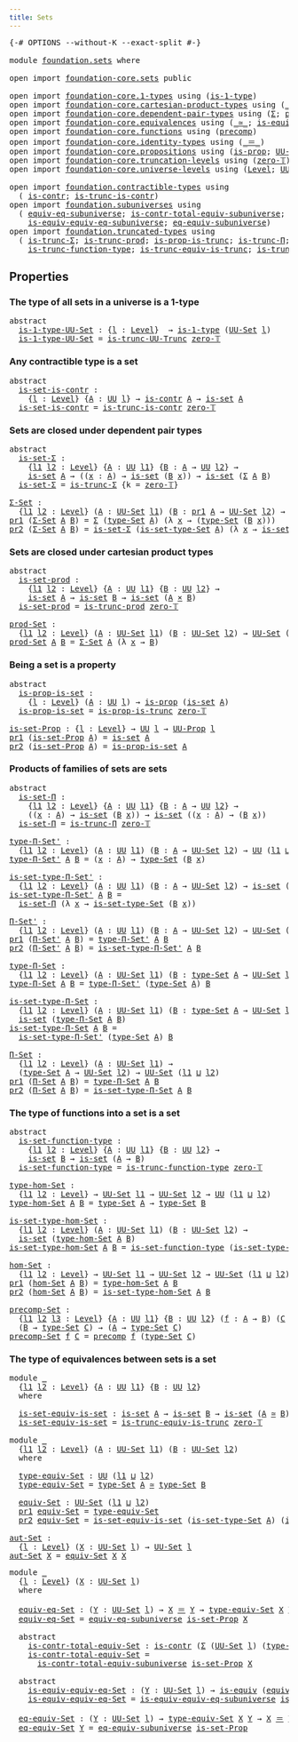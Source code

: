 ```yaml
---
title: Sets
---
```


<pre class="Agda"><a id="30" class="Symbol">{-#</a> <a id="34" class="Keyword">OPTIONS</a> <a id="42" class="Pragma">--without-K</a> <a id="54" class="Pragma">--exact-split</a> <a id="68" class="Symbol">#-}</a>

<a id="73" class="Keyword">module</a> <a id="80" href="foundation.sets.html" class="Module">foundation.sets</a> <a id="96" class="Keyword">where</a>

<a id="103" class="Keyword">open</a> <a id="108" class="Keyword">import</a> <a id="115" href="foundation-core.sets.html" class="Module">foundation-core.sets</a> <a id="136" class="Keyword">public</a>

<a id="144" class="Keyword">open</a> <a id="149" class="Keyword">import</a> <a id="156" href="foundation-core.1-types.html" class="Module">foundation-core.1-types</a> <a id="180" class="Keyword">using</a> <a id="186" class="Symbol">(</a><a id="187" href="foundation-core.1-types.html#668" class="Function">is-1-type</a><a id="196" class="Symbol">)</a>
<a id="198" class="Keyword">open</a> <a id="203" class="Keyword">import</a> <a id="210" href="foundation-core.cartesian-product-types.html" class="Module">foundation-core.cartesian-product-types</a> <a id="250" class="Keyword">using</a> <a id="256" class="Symbol">(</a><a id="257" href="foundation-core.cartesian-product-types.html#590" class="Function Operator">_×_</a><a id="260" class="Symbol">)</a>
<a id="262" class="Keyword">open</a> <a id="267" class="Keyword">import</a> <a id="274" href="foundation-core.dependent-pair-types.html" class="Module">foundation-core.dependent-pair-types</a> <a id="311" class="Keyword">using</a> <a id="317" class="Symbol">(</a><a id="318" href="foundation-core.dependent-pair-types.html#515" class="Record">Σ</a><a id="319" class="Symbol">;</a> <a id="321" href="foundation-core.dependent-pair-types.html#588" class="InductiveConstructor">pair</a><a id="325" class="Symbol">;</a> <a id="327" href="foundation-core.dependent-pair-types.html#605" class="Field">pr1</a><a id="330" class="Symbol">;</a> <a id="332" href="foundation-core.dependent-pair-types.html#617" class="Field">pr2</a><a id="335" class="Symbol">)</a>
<a id="337" class="Keyword">open</a> <a id="342" class="Keyword">import</a> <a id="349" href="foundation-core.equivalences.html" class="Module">foundation-core.equivalences</a> <a id="378" class="Keyword">using</a> <a id="384" class="Symbol">(</a><a id="385" href="foundation-core.equivalences.html#1621" class="Function Operator">_≃_</a><a id="388" class="Symbol">;</a> <a id="390" href="foundation-core.equivalences.html#1556" class="Function">is-equiv</a><a id="398" class="Symbol">)</a>
<a id="400" class="Keyword">open</a> <a id="405" class="Keyword">import</a> <a id="412" href="foundation-core.functions.html" class="Module">foundation-core.functions</a> <a id="438" class="Keyword">using</a> <a id="444" class="Symbol">(</a><a id="445" href="foundation-core.functions.html#938" class="Function">precomp</a><a id="452" class="Symbol">)</a>
<a id="454" class="Keyword">open</a> <a id="459" class="Keyword">import</a> <a id="466" href="foundation-core.identity-types.html" class="Module">foundation-core.identity-types</a> <a id="497" class="Keyword">using</a> <a id="503" class="Symbol">(</a><a id="504" href="foundation-core.identity-types.html#1865" class="Function Operator">_＝_</a><a id="507" class="Symbol">)</a>
<a id="509" class="Keyword">open</a> <a id="514" class="Keyword">import</a> <a id="521" href="foundation-core.propositions.html" class="Module">foundation-core.propositions</a> <a id="550" class="Keyword">using</a> <a id="556" class="Symbol">(</a><a id="557" href="foundation-core.propositions.html#1309" class="Function">is-prop</a><a id="564" class="Symbol">;</a> <a id="566" href="foundation-core.propositions.html#1393" class="Function">UU-Prop</a><a id="573" class="Symbol">)</a>
<a id="575" class="Keyword">open</a> <a id="580" class="Keyword">import</a> <a id="587" href="foundation-core.truncation-levels.html" class="Module">foundation-core.truncation-levels</a> <a id="621" class="Keyword">using</a> <a id="627" class="Symbol">(</a><a id="628" href="foundation-core.truncation-levels.html#492" class="Function">zero-𝕋</a><a id="634" class="Symbol">)</a>
<a id="636" class="Keyword">open</a> <a id="641" class="Keyword">import</a> <a id="648" href="foundation-core.universe-levels.html" class="Module">foundation-core.universe-levels</a> <a id="680" class="Keyword">using</a> <a id="686" class="Symbol">(</a><a id="687" href="Agda.Primitive.html#597" class="Postulate">Level</a><a id="692" class="Symbol">;</a> <a id="694" href="foundation-core.universe-levels.html#235" class="Primitive">UU</a><a id="696" class="Symbol">;</a> <a id="698" href="Agda.Primitive.html#810" class="Primitive Operator">_⊔_</a><a id="701" class="Symbol">)</a>

<a id="704" class="Keyword">open</a> <a id="709" class="Keyword">import</a> <a id="716" href="foundation.contractible-types.html" class="Module">foundation.contractible-types</a> <a id="746" class="Keyword">using</a>
  <a id="754" class="Symbol">(</a> <a id="756" href="foundation-core.contractible-types.html#1006" class="Function">is-contr</a><a id="764" class="Symbol">;</a> <a id="766" href="foundation.contractible-types.html#3778" class="Function">is-trunc-is-contr</a><a id="783" class="Symbol">)</a>
<a id="785" class="Keyword">open</a> <a id="790" class="Keyword">import</a> <a id="797" href="foundation.subuniverses.html" class="Module">foundation.subuniverses</a> <a id="821" class="Keyword">using</a>
  <a id="829" class="Symbol">(</a> <a id="831" href="foundation.subuniverses.html#2750" class="Function">equiv-eq-subuniverse</a><a id="851" class="Symbol">;</a> <a id="853" href="foundation.subuniverses.html#2955" class="Function">is-contr-total-equiv-subuniverse</a><a id="885" class="Symbol">;</a>
    <a id="891" href="foundation.subuniverses.html#3335" class="Function">is-equiv-equiv-eq-subuniverse</a><a id="920" class="Symbol">;</a> <a id="922" href="foundation.subuniverses.html#3975" class="Function">eq-equiv-subuniverse</a><a id="942" class="Symbol">)</a>
<a id="944" class="Keyword">open</a> <a id="949" class="Keyword">import</a> <a id="956" href="foundation.truncated-types.html" class="Module">foundation.truncated-types</a> <a id="983" class="Keyword">using</a>
  <a id="991" class="Symbol">(</a> <a id="993" href="foundation-core.truncated-types.html#5759" class="Function">is-trunc-Σ</a><a id="1003" class="Symbol">;</a> <a id="1005" href="foundation-core.truncated-types.html#7024" class="Function">is-trunc-prod</a><a id="1018" class="Symbol">;</a> <a id="1020" href="foundation-core.truncated-types.html#11467" class="Function">is-prop-is-trunc</a><a id="1036" class="Symbol">;</a> <a id="1038" href="foundation-core.truncated-types.html#8605" class="Function">is-trunc-Π</a><a id="1048" class="Symbol">;</a>
    <a id="1054" href="foundation-core.truncated-types.html#10455" class="Function">is-trunc-function-type</a><a id="1076" class="Symbol">;</a> <a id="1078" href="foundation-core.truncated-types.html#12038" class="Function">is-trunc-equiv-is-trunc</a><a id="1101" class="Symbol">;</a> <a id="1103" href="foundation.truncated-types.html#896" class="Function">is-trunc-UU-Trunc</a><a id="1120" class="Symbol">)</a>
</pre>
## Properties

### The type of all sets in a universe is a 1-type

<pre class="Agda"><a id="1198" class="Keyword">abstract</a>
  <a id="is-1-type-UU-Set"></a><a id="1209" href="foundation.sets.html#1209" class="Function">is-1-type-UU-Set</a> <a id="1226" class="Symbol">:</a> <a id="1228" class="Symbol">{</a><a id="1229" href="foundation.sets.html#1229" class="Bound">l</a> <a id="1231" class="Symbol">:</a> <a id="1233" href="Agda.Primitive.html#597" class="Postulate">Level</a><a id="1238" class="Symbol">}</a>  <a id="1241" class="Symbol">→</a> <a id="1243" href="foundation-core.1-types.html#668" class="Function">is-1-type</a> <a id="1253" class="Symbol">(</a><a id="1254" href="foundation-core.sets.html#1190" class="Function">UU-Set</a> <a id="1261" href="foundation.sets.html#1229" class="Bound">l</a><a id="1262" class="Symbol">)</a>
  <a id="1266" href="foundation.sets.html#1209" class="Function">is-1-type-UU-Set</a> <a id="1283" class="Symbol">=</a> <a id="1285" href="foundation.truncated-types.html#896" class="Function">is-trunc-UU-Trunc</a> <a id="1303" href="foundation-core.truncation-levels.html#492" class="Function">zero-𝕋</a>
</pre>
### Any contractible type is a set

<pre class="Agda"><a id="1359" class="Keyword">abstract</a>
  <a id="is-set-is-contr"></a><a id="1370" href="foundation.sets.html#1370" class="Function">is-set-is-contr</a> <a id="1386" class="Symbol">:</a>
    <a id="1392" class="Symbol">{</a><a id="1393" href="foundation.sets.html#1393" class="Bound">l</a> <a id="1395" class="Symbol">:</a> <a id="1397" href="Agda.Primitive.html#597" class="Postulate">Level</a><a id="1402" class="Symbol">}</a> <a id="1404" class="Symbol">{</a><a id="1405" href="foundation.sets.html#1405" class="Bound">A</a> <a id="1407" class="Symbol">:</a> <a id="1409" href="foundation-core.universe-levels.html#235" class="Primitive">UU</a> <a id="1412" href="foundation.sets.html#1393" class="Bound">l</a><a id="1413" class="Symbol">}</a> <a id="1415" class="Symbol">→</a> <a id="1417" href="foundation-core.contractible-types.html#1006" class="Function">is-contr</a> <a id="1426" href="foundation.sets.html#1405" class="Bound">A</a> <a id="1428" class="Symbol">→</a> <a id="1430" href="foundation-core.sets.html#1113" class="Function">is-set</a> <a id="1437" href="foundation.sets.html#1405" class="Bound">A</a>
  <a id="1441" href="foundation.sets.html#1370" class="Function">is-set-is-contr</a> <a id="1457" class="Symbol">=</a> <a id="1459" href="foundation.contractible-types.html#3778" class="Function">is-trunc-is-contr</a> <a id="1477" href="foundation-core.truncation-levels.html#492" class="Function">zero-𝕋</a>
</pre>
### Sets are closed under dependent pair types

<pre class="Agda"><a id="1545" class="Keyword">abstract</a>
  <a id="is-set-Σ"></a><a id="1556" href="foundation.sets.html#1556" class="Function">is-set-Σ</a> <a id="1565" class="Symbol">:</a>
    <a id="1571" class="Symbol">{</a><a id="1572" href="foundation.sets.html#1572" class="Bound">l1</a> <a id="1575" href="foundation.sets.html#1575" class="Bound">l2</a> <a id="1578" class="Symbol">:</a> <a id="1580" href="Agda.Primitive.html#597" class="Postulate">Level</a><a id="1585" class="Symbol">}</a> <a id="1587" class="Symbol">{</a><a id="1588" href="foundation.sets.html#1588" class="Bound">A</a> <a id="1590" class="Symbol">:</a> <a id="1592" href="foundation-core.universe-levels.html#235" class="Primitive">UU</a> <a id="1595" href="foundation.sets.html#1572" class="Bound">l1</a><a id="1597" class="Symbol">}</a> <a id="1599" class="Symbol">{</a><a id="1600" href="foundation.sets.html#1600" class="Bound">B</a> <a id="1602" class="Symbol">:</a> <a id="1604" href="foundation.sets.html#1588" class="Bound">A</a> <a id="1606" class="Symbol">→</a> <a id="1608" href="foundation-core.universe-levels.html#235" class="Primitive">UU</a> <a id="1611" href="foundation.sets.html#1575" class="Bound">l2</a><a id="1613" class="Symbol">}</a> <a id="1615" class="Symbol">→</a>
    <a id="1621" href="foundation-core.sets.html#1113" class="Function">is-set</a> <a id="1628" href="foundation.sets.html#1588" class="Bound">A</a> <a id="1630" class="Symbol">→</a> <a id="1632" class="Symbol">((</a><a id="1634" href="foundation.sets.html#1634" class="Bound">x</a> <a id="1636" class="Symbol">:</a> <a id="1638" href="foundation.sets.html#1588" class="Bound">A</a><a id="1639" class="Symbol">)</a> <a id="1641" class="Symbol">→</a> <a id="1643" href="foundation-core.sets.html#1113" class="Function">is-set</a> <a id="1650" class="Symbol">(</a><a id="1651" href="foundation.sets.html#1600" class="Bound">B</a> <a id="1653" href="foundation.sets.html#1634" class="Bound">x</a><a id="1654" class="Symbol">))</a> <a id="1657" class="Symbol">→</a> <a id="1659" href="foundation-core.sets.html#1113" class="Function">is-set</a> <a id="1666" class="Symbol">(</a><a id="1667" href="foundation-core.dependent-pair-types.html#515" class="Record">Σ</a> <a id="1669" href="foundation.sets.html#1588" class="Bound">A</a> <a id="1671" href="foundation.sets.html#1600" class="Bound">B</a><a id="1672" class="Symbol">)</a>
  <a id="1676" href="foundation.sets.html#1556" class="Function">is-set-Σ</a> <a id="1685" class="Symbol">=</a> <a id="1687" href="foundation-core.truncated-types.html#5759" class="Function">is-trunc-Σ</a> <a id="1698" class="Symbol">{</a><a id="1699" class="Argument">k</a> <a id="1701" class="Symbol">=</a> <a id="1703" href="foundation-core.truncation-levels.html#492" class="Function">zero-𝕋</a><a id="1709" class="Symbol">}</a>

<a id="Σ-Set"></a><a id="1712" href="foundation.sets.html#1712" class="Function">Σ-Set</a> <a id="1718" class="Symbol">:</a>
  <a id="1722" class="Symbol">{</a><a id="1723" href="foundation.sets.html#1723" class="Bound">l1</a> <a id="1726" href="foundation.sets.html#1726" class="Bound">l2</a> <a id="1729" class="Symbol">:</a> <a id="1731" href="Agda.Primitive.html#597" class="Postulate">Level</a><a id="1736" class="Symbol">}</a> <a id="1738" class="Symbol">(</a><a id="1739" href="foundation.sets.html#1739" class="Bound">A</a> <a id="1741" class="Symbol">:</a> <a id="1743" href="foundation-core.sets.html#1190" class="Function">UU-Set</a> <a id="1750" href="foundation.sets.html#1723" class="Bound">l1</a><a id="1752" class="Symbol">)</a> <a id="1754" class="Symbol">(</a><a id="1755" href="foundation.sets.html#1755" class="Bound">B</a> <a id="1757" class="Symbol">:</a> <a id="1759" href="foundation-core.dependent-pair-types.html#605" class="Field">pr1</a> <a id="1763" href="foundation.sets.html#1739" class="Bound">A</a> <a id="1765" class="Symbol">→</a> <a id="1767" href="foundation-core.sets.html#1190" class="Function">UU-Set</a> <a id="1774" href="foundation.sets.html#1726" class="Bound">l2</a><a id="1776" class="Symbol">)</a> <a id="1778" class="Symbol">→</a> <a id="1780" href="foundation-core.sets.html#1190" class="Function">UU-Set</a> <a id="1787" class="Symbol">(</a><a id="1788" href="foundation.sets.html#1723" class="Bound">l1</a> <a id="1791" href="Agda.Primitive.html#810" class="Primitive Operator">⊔</a> <a id="1793" href="foundation.sets.html#1726" class="Bound">l2</a><a id="1795" class="Symbol">)</a>
<a id="1797" href="foundation-core.dependent-pair-types.html#605" class="Field">pr1</a> <a id="1801" class="Symbol">(</a><a id="1802" href="foundation.sets.html#1712" class="Function">Σ-Set</a> <a id="1808" href="foundation.sets.html#1808" class="Bound">A</a> <a id="1810" href="foundation.sets.html#1810" class="Bound">B</a><a id="1811" class="Symbol">)</a> <a id="1813" class="Symbol">=</a> <a id="1815" href="foundation-core.dependent-pair-types.html#515" class="Record">Σ</a> <a id="1817" class="Symbol">(</a><a id="1818" href="foundation-core.sets.html#1304" class="Function">type-Set</a> <a id="1827" href="foundation.sets.html#1808" class="Bound">A</a><a id="1828" class="Symbol">)</a> <a id="1830" class="Symbol">(λ</a> <a id="1833" href="foundation.sets.html#1833" class="Bound">x</a> <a id="1835" class="Symbol">→</a> <a id="1837" class="Symbol">(</a><a id="1838" href="foundation-core.sets.html#1304" class="Function">type-Set</a> <a id="1847" class="Symbol">(</a><a id="1848" href="foundation.sets.html#1810" class="Bound">B</a> <a id="1850" href="foundation.sets.html#1833" class="Bound">x</a><a id="1851" class="Symbol">)))</a>
<a id="1855" href="foundation-core.dependent-pair-types.html#617" class="Field">pr2</a> <a id="1859" class="Symbol">(</a><a id="1860" href="foundation.sets.html#1712" class="Function">Σ-Set</a> <a id="1866" href="foundation.sets.html#1866" class="Bound">A</a> <a id="1868" href="foundation.sets.html#1868" class="Bound">B</a><a id="1869" class="Symbol">)</a> <a id="1871" class="Symbol">=</a> <a id="1873" href="foundation.sets.html#1556" class="Function">is-set-Σ</a> <a id="1882" class="Symbol">(</a><a id="1883" href="foundation-core.sets.html#1355" class="Function">is-set-type-Set</a> <a id="1899" href="foundation.sets.html#1866" class="Bound">A</a><a id="1900" class="Symbol">)</a> <a id="1902" class="Symbol">(λ</a> <a id="1905" href="foundation.sets.html#1905" class="Bound">x</a> <a id="1907" class="Symbol">→</a> <a id="1909" href="foundation-core.sets.html#1355" class="Function">is-set-type-Set</a> <a id="1925" class="Symbol">(</a><a id="1926" href="foundation.sets.html#1868" class="Bound">B</a> <a id="1928" href="foundation.sets.html#1905" class="Bound">x</a><a id="1929" class="Symbol">))</a>
</pre>
### Sets are closed under cartesian product types

<pre class="Agda"><a id="1996" class="Keyword">abstract</a>
  <a id="is-set-prod"></a><a id="2007" href="foundation.sets.html#2007" class="Function">is-set-prod</a> <a id="2019" class="Symbol">:</a>
    <a id="2025" class="Symbol">{</a><a id="2026" href="foundation.sets.html#2026" class="Bound">l1</a> <a id="2029" href="foundation.sets.html#2029" class="Bound">l2</a> <a id="2032" class="Symbol">:</a> <a id="2034" href="Agda.Primitive.html#597" class="Postulate">Level</a><a id="2039" class="Symbol">}</a> <a id="2041" class="Symbol">{</a><a id="2042" href="foundation.sets.html#2042" class="Bound">A</a> <a id="2044" class="Symbol">:</a> <a id="2046" href="foundation-core.universe-levels.html#235" class="Primitive">UU</a> <a id="2049" href="foundation.sets.html#2026" class="Bound">l1</a><a id="2051" class="Symbol">}</a> <a id="2053" class="Symbol">{</a><a id="2054" href="foundation.sets.html#2054" class="Bound">B</a> <a id="2056" class="Symbol">:</a> <a id="2058" href="foundation-core.universe-levels.html#235" class="Primitive">UU</a> <a id="2061" href="foundation.sets.html#2029" class="Bound">l2</a><a id="2063" class="Symbol">}</a> <a id="2065" class="Symbol">→</a>
    <a id="2071" href="foundation-core.sets.html#1113" class="Function">is-set</a> <a id="2078" href="foundation.sets.html#2042" class="Bound">A</a> <a id="2080" class="Symbol">→</a> <a id="2082" href="foundation-core.sets.html#1113" class="Function">is-set</a> <a id="2089" href="foundation.sets.html#2054" class="Bound">B</a> <a id="2091" class="Symbol">→</a> <a id="2093" href="foundation-core.sets.html#1113" class="Function">is-set</a> <a id="2100" class="Symbol">(</a><a id="2101" href="foundation.sets.html#2042" class="Bound">A</a> <a id="2103" href="foundation-core.cartesian-product-types.html#590" class="Function Operator">×</a> <a id="2105" href="foundation.sets.html#2054" class="Bound">B</a><a id="2106" class="Symbol">)</a>
  <a id="2110" href="foundation.sets.html#2007" class="Function">is-set-prod</a> <a id="2122" class="Symbol">=</a> <a id="2124" href="foundation-core.truncated-types.html#7024" class="Function">is-trunc-prod</a> <a id="2138" href="foundation-core.truncation-levels.html#492" class="Function">zero-𝕋</a>
  
<a id="prod-Set"></a><a id="2148" href="foundation.sets.html#2148" class="Function">prod-Set</a> <a id="2157" class="Symbol">:</a>
  <a id="2161" class="Symbol">{</a><a id="2162" href="foundation.sets.html#2162" class="Bound">l1</a> <a id="2165" href="foundation.sets.html#2165" class="Bound">l2</a> <a id="2168" class="Symbol">:</a> <a id="2170" href="Agda.Primitive.html#597" class="Postulate">Level</a><a id="2175" class="Symbol">}</a> <a id="2177" class="Symbol">(</a><a id="2178" href="foundation.sets.html#2178" class="Bound">A</a> <a id="2180" class="Symbol">:</a> <a id="2182" href="foundation-core.sets.html#1190" class="Function">UU-Set</a> <a id="2189" href="foundation.sets.html#2162" class="Bound">l1</a><a id="2191" class="Symbol">)</a> <a id="2193" class="Symbol">(</a><a id="2194" href="foundation.sets.html#2194" class="Bound">B</a> <a id="2196" class="Symbol">:</a> <a id="2198" href="foundation-core.sets.html#1190" class="Function">UU-Set</a> <a id="2205" href="foundation.sets.html#2165" class="Bound">l2</a><a id="2207" class="Symbol">)</a> <a id="2209" class="Symbol">→</a> <a id="2211" href="foundation-core.sets.html#1190" class="Function">UU-Set</a> <a id="2218" class="Symbol">(</a><a id="2219" href="foundation.sets.html#2162" class="Bound">l1</a> <a id="2222" href="Agda.Primitive.html#810" class="Primitive Operator">⊔</a> <a id="2224" href="foundation.sets.html#2165" class="Bound">l2</a><a id="2226" class="Symbol">)</a>
<a id="2228" href="foundation.sets.html#2148" class="Function">prod-Set</a> <a id="2237" href="foundation.sets.html#2237" class="Bound">A</a> <a id="2239" href="foundation.sets.html#2239" class="Bound">B</a> <a id="2241" class="Symbol">=</a> <a id="2243" href="foundation.sets.html#1712" class="Function">Σ-Set</a> <a id="2249" href="foundation.sets.html#2237" class="Bound">A</a> <a id="2251" class="Symbol">(λ</a> <a id="2254" href="foundation.sets.html#2254" class="Bound">x</a> <a id="2256" class="Symbol">→</a> <a id="2258" href="foundation.sets.html#2239" class="Bound">B</a><a id="2259" class="Symbol">)</a>
</pre>
### Being a set is a property

<pre class="Agda"><a id="2305" class="Keyword">abstract</a>
  <a id="is-prop-is-set"></a><a id="2316" href="foundation.sets.html#2316" class="Function">is-prop-is-set</a> <a id="2331" class="Symbol">:</a>
    <a id="2337" class="Symbol">{</a><a id="2338" href="foundation.sets.html#2338" class="Bound">l</a> <a id="2340" class="Symbol">:</a> <a id="2342" href="Agda.Primitive.html#597" class="Postulate">Level</a><a id="2347" class="Symbol">}</a> <a id="2349" class="Symbol">(</a><a id="2350" href="foundation.sets.html#2350" class="Bound">A</a> <a id="2352" class="Symbol">:</a> <a id="2354" href="foundation-core.universe-levels.html#235" class="Primitive">UU</a> <a id="2357" href="foundation.sets.html#2338" class="Bound">l</a><a id="2358" class="Symbol">)</a> <a id="2360" class="Symbol">→</a> <a id="2362" href="foundation-core.propositions.html#1309" class="Function">is-prop</a> <a id="2370" class="Symbol">(</a><a id="2371" href="foundation-core.sets.html#1113" class="Function">is-set</a> <a id="2378" href="foundation.sets.html#2350" class="Bound">A</a><a id="2379" class="Symbol">)</a>
  <a id="2383" href="foundation.sets.html#2316" class="Function">is-prop-is-set</a> <a id="2398" class="Symbol">=</a> <a id="2400" href="foundation-core.truncated-types.html#11467" class="Function">is-prop-is-trunc</a> <a id="2417" href="foundation-core.truncation-levels.html#492" class="Function">zero-𝕋</a>

<a id="is-set-Prop"></a><a id="2425" href="foundation.sets.html#2425" class="Function">is-set-Prop</a> <a id="2437" class="Symbol">:</a> <a id="2439" class="Symbol">{</a><a id="2440" href="foundation.sets.html#2440" class="Bound">l</a> <a id="2442" class="Symbol">:</a> <a id="2444" href="Agda.Primitive.html#597" class="Postulate">Level</a><a id="2449" class="Symbol">}</a> <a id="2451" class="Symbol">→</a> <a id="2453" href="foundation-core.universe-levels.html#235" class="Primitive">UU</a> <a id="2456" href="foundation.sets.html#2440" class="Bound">l</a> <a id="2458" class="Symbol">→</a> <a id="2460" href="foundation-core.propositions.html#1393" class="Function">UU-Prop</a> <a id="2468" href="foundation.sets.html#2440" class="Bound">l</a>
<a id="2470" href="foundation-core.dependent-pair-types.html#605" class="Field">pr1</a> <a id="2474" class="Symbol">(</a><a id="2475" href="foundation.sets.html#2425" class="Function">is-set-Prop</a> <a id="2487" href="foundation.sets.html#2487" class="Bound">A</a><a id="2488" class="Symbol">)</a> <a id="2490" class="Symbol">=</a> <a id="2492" href="foundation-core.sets.html#1113" class="Function">is-set</a> <a id="2499" href="foundation.sets.html#2487" class="Bound">A</a>
<a id="2501" href="foundation-core.dependent-pair-types.html#617" class="Field">pr2</a> <a id="2505" class="Symbol">(</a><a id="2506" href="foundation.sets.html#2425" class="Function">is-set-Prop</a> <a id="2518" href="foundation.sets.html#2518" class="Bound">A</a><a id="2519" class="Symbol">)</a> <a id="2521" class="Symbol">=</a> <a id="2523" href="foundation.sets.html#2316" class="Function">is-prop-is-set</a> <a id="2538" href="foundation.sets.html#2518" class="Bound">A</a>
</pre>
### Products of families of sets are sets

<pre class="Agda"><a id="2596" class="Keyword">abstract</a>
  <a id="is-set-Π"></a><a id="2607" href="foundation.sets.html#2607" class="Function">is-set-Π</a> <a id="2616" class="Symbol">:</a>
    <a id="2622" class="Symbol">{</a><a id="2623" href="foundation.sets.html#2623" class="Bound">l1</a> <a id="2626" href="foundation.sets.html#2626" class="Bound">l2</a> <a id="2629" class="Symbol">:</a> <a id="2631" href="Agda.Primitive.html#597" class="Postulate">Level</a><a id="2636" class="Symbol">}</a> <a id="2638" class="Symbol">{</a><a id="2639" href="foundation.sets.html#2639" class="Bound">A</a> <a id="2641" class="Symbol">:</a> <a id="2643" href="foundation-core.universe-levels.html#235" class="Primitive">UU</a> <a id="2646" href="foundation.sets.html#2623" class="Bound">l1</a><a id="2648" class="Symbol">}</a> <a id="2650" class="Symbol">{</a><a id="2651" href="foundation.sets.html#2651" class="Bound">B</a> <a id="2653" class="Symbol">:</a> <a id="2655" href="foundation.sets.html#2639" class="Bound">A</a> <a id="2657" class="Symbol">→</a> <a id="2659" href="foundation-core.universe-levels.html#235" class="Primitive">UU</a> <a id="2662" href="foundation.sets.html#2626" class="Bound">l2</a><a id="2664" class="Symbol">}</a> <a id="2666" class="Symbol">→</a>
    <a id="2672" class="Symbol">((</a><a id="2674" href="foundation.sets.html#2674" class="Bound">x</a> <a id="2676" class="Symbol">:</a> <a id="2678" href="foundation.sets.html#2639" class="Bound">A</a><a id="2679" class="Symbol">)</a> <a id="2681" class="Symbol">→</a> <a id="2683" href="foundation-core.sets.html#1113" class="Function">is-set</a> <a id="2690" class="Symbol">(</a><a id="2691" href="foundation.sets.html#2651" class="Bound">B</a> <a id="2693" href="foundation.sets.html#2674" class="Bound">x</a><a id="2694" class="Symbol">))</a> <a id="2697" class="Symbol">→</a> <a id="2699" href="foundation-core.sets.html#1113" class="Function">is-set</a> <a id="2706" class="Symbol">((</a><a id="2708" href="foundation.sets.html#2708" class="Bound">x</a> <a id="2710" class="Symbol">:</a> <a id="2712" href="foundation.sets.html#2639" class="Bound">A</a><a id="2713" class="Symbol">)</a> <a id="2715" class="Symbol">→</a> <a id="2717" class="Symbol">(</a><a id="2718" href="foundation.sets.html#2651" class="Bound">B</a> <a id="2720" href="foundation.sets.html#2708" class="Bound">x</a><a id="2721" class="Symbol">))</a>
  <a id="2726" href="foundation.sets.html#2607" class="Function">is-set-Π</a> <a id="2735" class="Symbol">=</a> <a id="2737" href="foundation-core.truncated-types.html#8605" class="Function">is-trunc-Π</a> <a id="2748" href="foundation-core.truncation-levels.html#492" class="Function">zero-𝕋</a>

<a id="type-Π-Set&#39;"></a><a id="2756" href="foundation.sets.html#2756" class="Function">type-Π-Set&#39;</a> <a id="2768" class="Symbol">:</a>
  <a id="2772" class="Symbol">{</a><a id="2773" href="foundation.sets.html#2773" class="Bound">l1</a> <a id="2776" href="foundation.sets.html#2776" class="Bound">l2</a> <a id="2779" class="Symbol">:</a> <a id="2781" href="Agda.Primitive.html#597" class="Postulate">Level</a><a id="2786" class="Symbol">}</a> <a id="2788" class="Symbol">(</a><a id="2789" href="foundation.sets.html#2789" class="Bound">A</a> <a id="2791" class="Symbol">:</a> <a id="2793" href="foundation-core.universe-levels.html#235" class="Primitive">UU</a> <a id="2796" href="foundation.sets.html#2773" class="Bound">l1</a><a id="2798" class="Symbol">)</a> <a id="2800" class="Symbol">(</a><a id="2801" href="foundation.sets.html#2801" class="Bound">B</a> <a id="2803" class="Symbol">:</a> <a id="2805" href="foundation.sets.html#2789" class="Bound">A</a> <a id="2807" class="Symbol">→</a> <a id="2809" href="foundation-core.sets.html#1190" class="Function">UU-Set</a> <a id="2816" href="foundation.sets.html#2776" class="Bound">l2</a><a id="2818" class="Symbol">)</a> <a id="2820" class="Symbol">→</a> <a id="2822" href="foundation-core.universe-levels.html#235" class="Primitive">UU</a> <a id="2825" class="Symbol">(</a><a id="2826" href="foundation.sets.html#2773" class="Bound">l1</a> <a id="2829" href="Agda.Primitive.html#810" class="Primitive Operator">⊔</a> <a id="2831" href="foundation.sets.html#2776" class="Bound">l2</a><a id="2833" class="Symbol">)</a>
<a id="2835" href="foundation.sets.html#2756" class="Function">type-Π-Set&#39;</a> <a id="2847" href="foundation.sets.html#2847" class="Bound">A</a> <a id="2849" href="foundation.sets.html#2849" class="Bound">B</a> <a id="2851" class="Symbol">=</a> <a id="2853" class="Symbol">(</a><a id="2854" href="foundation.sets.html#2854" class="Bound">x</a> <a id="2856" class="Symbol">:</a> <a id="2858" href="foundation.sets.html#2847" class="Bound">A</a><a id="2859" class="Symbol">)</a> <a id="2861" class="Symbol">→</a> <a id="2863" href="foundation-core.sets.html#1304" class="Function">type-Set</a> <a id="2872" class="Symbol">(</a><a id="2873" href="foundation.sets.html#2849" class="Bound">B</a> <a id="2875" href="foundation.sets.html#2854" class="Bound">x</a><a id="2876" class="Symbol">)</a>

<a id="is-set-type-Π-Set&#39;"></a><a id="2879" href="foundation.sets.html#2879" class="Function">is-set-type-Π-Set&#39;</a> <a id="2898" class="Symbol">:</a>
  <a id="2902" class="Symbol">{</a><a id="2903" href="foundation.sets.html#2903" class="Bound">l1</a> <a id="2906" href="foundation.sets.html#2906" class="Bound">l2</a> <a id="2909" class="Symbol">:</a> <a id="2911" href="Agda.Primitive.html#597" class="Postulate">Level</a><a id="2916" class="Symbol">}</a> <a id="2918" class="Symbol">(</a><a id="2919" href="foundation.sets.html#2919" class="Bound">A</a> <a id="2921" class="Symbol">:</a> <a id="2923" href="foundation-core.universe-levels.html#235" class="Primitive">UU</a> <a id="2926" href="foundation.sets.html#2903" class="Bound">l1</a><a id="2928" class="Symbol">)</a> <a id="2930" class="Symbol">(</a><a id="2931" href="foundation.sets.html#2931" class="Bound">B</a> <a id="2933" class="Symbol">:</a> <a id="2935" href="foundation.sets.html#2919" class="Bound">A</a> <a id="2937" class="Symbol">→</a> <a id="2939" href="foundation-core.sets.html#1190" class="Function">UU-Set</a> <a id="2946" href="foundation.sets.html#2906" class="Bound">l2</a><a id="2948" class="Symbol">)</a> <a id="2950" class="Symbol">→</a> <a id="2952" href="foundation-core.sets.html#1113" class="Function">is-set</a> <a id="2959" class="Symbol">(</a><a id="2960" href="foundation.sets.html#2756" class="Function">type-Π-Set&#39;</a> <a id="2972" href="foundation.sets.html#2919" class="Bound">A</a> <a id="2974" href="foundation.sets.html#2931" class="Bound">B</a><a id="2975" class="Symbol">)</a>
<a id="2977" href="foundation.sets.html#2879" class="Function">is-set-type-Π-Set&#39;</a> <a id="2996" href="foundation.sets.html#2996" class="Bound">A</a> <a id="2998" href="foundation.sets.html#2998" class="Bound">B</a> <a id="3000" class="Symbol">=</a>
  <a id="3004" href="foundation.sets.html#2607" class="Function">is-set-Π</a> <a id="3013" class="Symbol">(λ</a> <a id="3016" href="foundation.sets.html#3016" class="Bound">x</a> <a id="3018" class="Symbol">→</a> <a id="3020" href="foundation-core.sets.html#1355" class="Function">is-set-type-Set</a> <a id="3036" class="Symbol">(</a><a id="3037" href="foundation.sets.html#2998" class="Bound">B</a> <a id="3039" href="foundation.sets.html#3016" class="Bound">x</a><a id="3040" class="Symbol">))</a>

<a id="Π-Set&#39;"></a><a id="3044" href="foundation.sets.html#3044" class="Function">Π-Set&#39;</a> <a id="3051" class="Symbol">:</a>
  <a id="3055" class="Symbol">{</a><a id="3056" href="foundation.sets.html#3056" class="Bound">l1</a> <a id="3059" href="foundation.sets.html#3059" class="Bound">l2</a> <a id="3062" class="Symbol">:</a> <a id="3064" href="Agda.Primitive.html#597" class="Postulate">Level</a><a id="3069" class="Symbol">}</a> <a id="3071" class="Symbol">(</a><a id="3072" href="foundation.sets.html#3072" class="Bound">A</a> <a id="3074" class="Symbol">:</a> <a id="3076" href="foundation-core.universe-levels.html#235" class="Primitive">UU</a> <a id="3079" href="foundation.sets.html#3056" class="Bound">l1</a><a id="3081" class="Symbol">)</a> <a id="3083" class="Symbol">(</a><a id="3084" href="foundation.sets.html#3084" class="Bound">B</a> <a id="3086" class="Symbol">:</a> <a id="3088" href="foundation.sets.html#3072" class="Bound">A</a> <a id="3090" class="Symbol">→</a> <a id="3092" href="foundation-core.sets.html#1190" class="Function">UU-Set</a> <a id="3099" href="foundation.sets.html#3059" class="Bound">l2</a><a id="3101" class="Symbol">)</a> <a id="3103" class="Symbol">→</a> <a id="3105" href="foundation-core.sets.html#1190" class="Function">UU-Set</a> <a id="3112" class="Symbol">(</a><a id="3113" href="foundation.sets.html#3056" class="Bound">l1</a> <a id="3116" href="Agda.Primitive.html#810" class="Primitive Operator">⊔</a> <a id="3118" href="foundation.sets.html#3059" class="Bound">l2</a><a id="3120" class="Symbol">)</a>
<a id="3122" href="foundation-core.dependent-pair-types.html#605" class="Field">pr1</a> <a id="3126" class="Symbol">(</a><a id="3127" href="foundation.sets.html#3044" class="Function">Π-Set&#39;</a> <a id="3134" href="foundation.sets.html#3134" class="Bound">A</a> <a id="3136" href="foundation.sets.html#3136" class="Bound">B</a><a id="3137" class="Symbol">)</a> <a id="3139" class="Symbol">=</a> <a id="3141" href="foundation.sets.html#2756" class="Function">type-Π-Set&#39;</a> <a id="3153" href="foundation.sets.html#3134" class="Bound">A</a> <a id="3155" href="foundation.sets.html#3136" class="Bound">B</a>
<a id="3157" href="foundation-core.dependent-pair-types.html#617" class="Field">pr2</a> <a id="3161" class="Symbol">(</a><a id="3162" href="foundation.sets.html#3044" class="Function">Π-Set&#39;</a> <a id="3169" href="foundation.sets.html#3169" class="Bound">A</a> <a id="3171" href="foundation.sets.html#3171" class="Bound">B</a><a id="3172" class="Symbol">)</a> <a id="3174" class="Symbol">=</a> <a id="3176" href="foundation.sets.html#2879" class="Function">is-set-type-Π-Set&#39;</a> <a id="3195" href="foundation.sets.html#3169" class="Bound">A</a> <a id="3197" href="foundation.sets.html#3171" class="Bound">B</a>

<a id="type-Π-Set"></a><a id="3200" href="foundation.sets.html#3200" class="Function">type-Π-Set</a> <a id="3211" class="Symbol">:</a>
  <a id="3215" class="Symbol">{</a><a id="3216" href="foundation.sets.html#3216" class="Bound">l1</a> <a id="3219" href="foundation.sets.html#3219" class="Bound">l2</a> <a id="3222" class="Symbol">:</a> <a id="3224" href="Agda.Primitive.html#597" class="Postulate">Level</a><a id="3229" class="Symbol">}</a> <a id="3231" class="Symbol">(</a><a id="3232" href="foundation.sets.html#3232" class="Bound">A</a> <a id="3234" class="Symbol">:</a> <a id="3236" href="foundation-core.sets.html#1190" class="Function">UU-Set</a> <a id="3243" href="foundation.sets.html#3216" class="Bound">l1</a><a id="3245" class="Symbol">)</a> <a id="3247" class="Symbol">(</a><a id="3248" href="foundation.sets.html#3248" class="Bound">B</a> <a id="3250" class="Symbol">:</a> <a id="3252" href="foundation-core.sets.html#1304" class="Function">type-Set</a> <a id="3261" href="foundation.sets.html#3232" class="Bound">A</a> <a id="3263" class="Symbol">→</a> <a id="3265" href="foundation-core.sets.html#1190" class="Function">UU-Set</a> <a id="3272" href="foundation.sets.html#3219" class="Bound">l2</a><a id="3274" class="Symbol">)</a> <a id="3276" class="Symbol">→</a> <a id="3278" href="foundation-core.universe-levels.html#235" class="Primitive">UU</a> <a id="3281" class="Symbol">(</a><a id="3282" href="foundation.sets.html#3216" class="Bound">l1</a> <a id="3285" href="Agda.Primitive.html#810" class="Primitive Operator">⊔</a> <a id="3287" href="foundation.sets.html#3219" class="Bound">l2</a><a id="3289" class="Symbol">)</a>
<a id="3291" href="foundation.sets.html#3200" class="Function">type-Π-Set</a> <a id="3302" href="foundation.sets.html#3302" class="Bound">A</a> <a id="3304" href="foundation.sets.html#3304" class="Bound">B</a> <a id="3306" class="Symbol">=</a> <a id="3308" href="foundation.sets.html#2756" class="Function">type-Π-Set&#39;</a> <a id="3320" class="Symbol">(</a><a id="3321" href="foundation-core.sets.html#1304" class="Function">type-Set</a> <a id="3330" href="foundation.sets.html#3302" class="Bound">A</a><a id="3331" class="Symbol">)</a> <a id="3333" href="foundation.sets.html#3304" class="Bound">B</a>

<a id="is-set-type-Π-Set"></a><a id="3336" href="foundation.sets.html#3336" class="Function">is-set-type-Π-Set</a> <a id="3354" class="Symbol">:</a>
  <a id="3358" class="Symbol">{</a><a id="3359" href="foundation.sets.html#3359" class="Bound">l1</a> <a id="3362" href="foundation.sets.html#3362" class="Bound">l2</a> <a id="3365" class="Symbol">:</a> <a id="3367" href="Agda.Primitive.html#597" class="Postulate">Level</a><a id="3372" class="Symbol">}</a> <a id="3374" class="Symbol">(</a><a id="3375" href="foundation.sets.html#3375" class="Bound">A</a> <a id="3377" class="Symbol">:</a> <a id="3379" href="foundation-core.sets.html#1190" class="Function">UU-Set</a> <a id="3386" href="foundation.sets.html#3359" class="Bound">l1</a><a id="3388" class="Symbol">)</a> <a id="3390" class="Symbol">(</a><a id="3391" href="foundation.sets.html#3391" class="Bound">B</a> <a id="3393" class="Symbol">:</a> <a id="3395" href="foundation-core.sets.html#1304" class="Function">type-Set</a> <a id="3404" href="foundation.sets.html#3375" class="Bound">A</a> <a id="3406" class="Symbol">→</a> <a id="3408" href="foundation-core.sets.html#1190" class="Function">UU-Set</a> <a id="3415" href="foundation.sets.html#3362" class="Bound">l2</a><a id="3417" class="Symbol">)</a> <a id="3419" class="Symbol">→</a>
  <a id="3423" href="foundation-core.sets.html#1113" class="Function">is-set</a> <a id="3430" class="Symbol">(</a><a id="3431" href="foundation.sets.html#3200" class="Function">type-Π-Set</a> <a id="3442" href="foundation.sets.html#3375" class="Bound">A</a> <a id="3444" href="foundation.sets.html#3391" class="Bound">B</a><a id="3445" class="Symbol">)</a>
<a id="3447" href="foundation.sets.html#3336" class="Function">is-set-type-Π-Set</a> <a id="3465" href="foundation.sets.html#3465" class="Bound">A</a> <a id="3467" href="foundation.sets.html#3467" class="Bound">B</a> <a id="3469" class="Symbol">=</a>
  <a id="3473" href="foundation.sets.html#2879" class="Function">is-set-type-Π-Set&#39;</a> <a id="3492" class="Symbol">(</a><a id="3493" href="foundation-core.sets.html#1304" class="Function">type-Set</a> <a id="3502" href="foundation.sets.html#3465" class="Bound">A</a><a id="3503" class="Symbol">)</a> <a id="3505" href="foundation.sets.html#3467" class="Bound">B</a>

<a id="Π-Set"></a><a id="3508" href="foundation.sets.html#3508" class="Function">Π-Set</a> <a id="3514" class="Symbol">:</a>
  <a id="3518" class="Symbol">{</a><a id="3519" href="foundation.sets.html#3519" class="Bound">l1</a> <a id="3522" href="foundation.sets.html#3522" class="Bound">l2</a> <a id="3525" class="Symbol">:</a> <a id="3527" href="Agda.Primitive.html#597" class="Postulate">Level</a><a id="3532" class="Symbol">}</a> <a id="3534" class="Symbol">(</a><a id="3535" href="foundation.sets.html#3535" class="Bound">A</a> <a id="3537" class="Symbol">:</a> <a id="3539" href="foundation-core.sets.html#1190" class="Function">UU-Set</a> <a id="3546" href="foundation.sets.html#3519" class="Bound">l1</a><a id="3548" class="Symbol">)</a> <a id="3550" class="Symbol">→</a>
  <a id="3554" class="Symbol">(</a><a id="3555" href="foundation-core.sets.html#1304" class="Function">type-Set</a> <a id="3564" href="foundation.sets.html#3535" class="Bound">A</a> <a id="3566" class="Symbol">→</a> <a id="3568" href="foundation-core.sets.html#1190" class="Function">UU-Set</a> <a id="3575" href="foundation.sets.html#3522" class="Bound">l2</a><a id="3577" class="Symbol">)</a> <a id="3579" class="Symbol">→</a> <a id="3581" href="foundation-core.sets.html#1190" class="Function">UU-Set</a> <a id="3588" class="Symbol">(</a><a id="3589" href="foundation.sets.html#3519" class="Bound">l1</a> <a id="3592" href="Agda.Primitive.html#810" class="Primitive Operator">⊔</a> <a id="3594" href="foundation.sets.html#3522" class="Bound">l2</a><a id="3596" class="Symbol">)</a>
<a id="3598" href="foundation-core.dependent-pair-types.html#605" class="Field">pr1</a> <a id="3602" class="Symbol">(</a><a id="3603" href="foundation.sets.html#3508" class="Function">Π-Set</a> <a id="3609" href="foundation.sets.html#3609" class="Bound">A</a> <a id="3611" href="foundation.sets.html#3611" class="Bound">B</a><a id="3612" class="Symbol">)</a> <a id="3614" class="Symbol">=</a> <a id="3616" href="foundation.sets.html#3200" class="Function">type-Π-Set</a> <a id="3627" href="foundation.sets.html#3609" class="Bound">A</a> <a id="3629" href="foundation.sets.html#3611" class="Bound">B</a>
<a id="3631" href="foundation-core.dependent-pair-types.html#617" class="Field">pr2</a> <a id="3635" class="Symbol">(</a><a id="3636" href="foundation.sets.html#3508" class="Function">Π-Set</a> <a id="3642" href="foundation.sets.html#3642" class="Bound">A</a> <a id="3644" href="foundation.sets.html#3644" class="Bound">B</a><a id="3645" class="Symbol">)</a> <a id="3647" class="Symbol">=</a> <a id="3649" href="foundation.sets.html#3336" class="Function">is-set-type-Π-Set</a> <a id="3667" href="foundation.sets.html#3642" class="Bound">A</a> <a id="3669" href="foundation.sets.html#3644" class="Bound">B</a>
</pre>
### The type of functions into a set is a set

<pre class="Agda"><a id="3731" class="Keyword">abstract</a>
  <a id="is-set-function-type"></a><a id="3742" href="foundation.sets.html#3742" class="Function">is-set-function-type</a> <a id="3763" class="Symbol">:</a>
    <a id="3769" class="Symbol">{</a><a id="3770" href="foundation.sets.html#3770" class="Bound">l1</a> <a id="3773" href="foundation.sets.html#3773" class="Bound">l2</a> <a id="3776" class="Symbol">:</a> <a id="3778" href="Agda.Primitive.html#597" class="Postulate">Level</a><a id="3783" class="Symbol">}</a> <a id="3785" class="Symbol">{</a><a id="3786" href="foundation.sets.html#3786" class="Bound">A</a> <a id="3788" class="Symbol">:</a> <a id="3790" href="foundation-core.universe-levels.html#235" class="Primitive">UU</a> <a id="3793" href="foundation.sets.html#3770" class="Bound">l1</a><a id="3795" class="Symbol">}</a> <a id="3797" class="Symbol">{</a><a id="3798" href="foundation.sets.html#3798" class="Bound">B</a> <a id="3800" class="Symbol">:</a> <a id="3802" href="foundation-core.universe-levels.html#235" class="Primitive">UU</a> <a id="3805" href="foundation.sets.html#3773" class="Bound">l2</a><a id="3807" class="Symbol">}</a> <a id="3809" class="Symbol">→</a>
    <a id="3815" href="foundation-core.sets.html#1113" class="Function">is-set</a> <a id="3822" href="foundation.sets.html#3798" class="Bound">B</a> <a id="3824" class="Symbol">→</a> <a id="3826" href="foundation-core.sets.html#1113" class="Function">is-set</a> <a id="3833" class="Symbol">(</a><a id="3834" href="foundation.sets.html#3786" class="Bound">A</a> <a id="3836" class="Symbol">→</a> <a id="3838" href="foundation.sets.html#3798" class="Bound">B</a><a id="3839" class="Symbol">)</a>
  <a id="3843" href="foundation.sets.html#3742" class="Function">is-set-function-type</a> <a id="3864" class="Symbol">=</a> <a id="3866" href="foundation-core.truncated-types.html#10455" class="Function">is-trunc-function-type</a> <a id="3889" href="foundation-core.truncation-levels.html#492" class="Function">zero-𝕋</a>

<a id="type-hom-Set"></a><a id="3897" href="foundation.sets.html#3897" class="Function">type-hom-Set</a> <a id="3910" class="Symbol">:</a>
  <a id="3914" class="Symbol">{</a><a id="3915" href="foundation.sets.html#3915" class="Bound">l1</a> <a id="3918" href="foundation.sets.html#3918" class="Bound">l2</a> <a id="3921" class="Symbol">:</a> <a id="3923" href="Agda.Primitive.html#597" class="Postulate">Level</a><a id="3928" class="Symbol">}</a> <a id="3930" class="Symbol">→</a> <a id="3932" href="foundation-core.sets.html#1190" class="Function">UU-Set</a> <a id="3939" href="foundation.sets.html#3915" class="Bound">l1</a> <a id="3942" class="Symbol">→</a> <a id="3944" href="foundation-core.sets.html#1190" class="Function">UU-Set</a> <a id="3951" href="foundation.sets.html#3918" class="Bound">l2</a> <a id="3954" class="Symbol">→</a> <a id="3956" href="foundation-core.universe-levels.html#235" class="Primitive">UU</a> <a id="3959" class="Symbol">(</a><a id="3960" href="foundation.sets.html#3915" class="Bound">l1</a> <a id="3963" href="Agda.Primitive.html#810" class="Primitive Operator">⊔</a> <a id="3965" href="foundation.sets.html#3918" class="Bound">l2</a><a id="3967" class="Symbol">)</a>
<a id="3969" href="foundation.sets.html#3897" class="Function">type-hom-Set</a> <a id="3982" href="foundation.sets.html#3982" class="Bound">A</a> <a id="3984" href="foundation.sets.html#3984" class="Bound">B</a> <a id="3986" class="Symbol">=</a> <a id="3988" href="foundation-core.sets.html#1304" class="Function">type-Set</a> <a id="3997" href="foundation.sets.html#3982" class="Bound">A</a> <a id="3999" class="Symbol">→</a> <a id="4001" href="foundation-core.sets.html#1304" class="Function">type-Set</a> <a id="4010" href="foundation.sets.html#3984" class="Bound">B</a>

<a id="is-set-type-hom-Set"></a><a id="4013" href="foundation.sets.html#4013" class="Function">is-set-type-hom-Set</a> <a id="4033" class="Symbol">:</a>
  <a id="4037" class="Symbol">{</a><a id="4038" href="foundation.sets.html#4038" class="Bound">l1</a> <a id="4041" href="foundation.sets.html#4041" class="Bound">l2</a> <a id="4044" class="Symbol">:</a> <a id="4046" href="Agda.Primitive.html#597" class="Postulate">Level</a><a id="4051" class="Symbol">}</a> <a id="4053" class="Symbol">(</a><a id="4054" href="foundation.sets.html#4054" class="Bound">A</a> <a id="4056" class="Symbol">:</a> <a id="4058" href="foundation-core.sets.html#1190" class="Function">UU-Set</a> <a id="4065" href="foundation.sets.html#4038" class="Bound">l1</a><a id="4067" class="Symbol">)</a> <a id="4069" class="Symbol">(</a><a id="4070" href="foundation.sets.html#4070" class="Bound">B</a> <a id="4072" class="Symbol">:</a> <a id="4074" href="foundation-core.sets.html#1190" class="Function">UU-Set</a> <a id="4081" href="foundation.sets.html#4041" class="Bound">l2</a><a id="4083" class="Symbol">)</a> <a id="4085" class="Symbol">→</a>
  <a id="4089" href="foundation-core.sets.html#1113" class="Function">is-set</a> <a id="4096" class="Symbol">(</a><a id="4097" href="foundation.sets.html#3897" class="Function">type-hom-Set</a> <a id="4110" href="foundation.sets.html#4054" class="Bound">A</a> <a id="4112" href="foundation.sets.html#4070" class="Bound">B</a><a id="4113" class="Symbol">)</a>
<a id="4115" href="foundation.sets.html#4013" class="Function">is-set-type-hom-Set</a> <a id="4135" href="foundation.sets.html#4135" class="Bound">A</a> <a id="4137" href="foundation.sets.html#4137" class="Bound">B</a> <a id="4139" class="Symbol">=</a> <a id="4141" href="foundation.sets.html#3742" class="Function">is-set-function-type</a> <a id="4162" class="Symbol">(</a><a id="4163" href="foundation-core.sets.html#1355" class="Function">is-set-type-Set</a> <a id="4179" href="foundation.sets.html#4137" class="Bound">B</a><a id="4180" class="Symbol">)</a>

<a id="hom-Set"></a><a id="4183" href="foundation.sets.html#4183" class="Function">hom-Set</a> <a id="4191" class="Symbol">:</a>
  <a id="4195" class="Symbol">{</a><a id="4196" href="foundation.sets.html#4196" class="Bound">l1</a> <a id="4199" href="foundation.sets.html#4199" class="Bound">l2</a> <a id="4202" class="Symbol">:</a> <a id="4204" href="Agda.Primitive.html#597" class="Postulate">Level</a><a id="4209" class="Symbol">}</a> <a id="4211" class="Symbol">→</a> <a id="4213" href="foundation-core.sets.html#1190" class="Function">UU-Set</a> <a id="4220" href="foundation.sets.html#4196" class="Bound">l1</a> <a id="4223" class="Symbol">→</a> <a id="4225" href="foundation-core.sets.html#1190" class="Function">UU-Set</a> <a id="4232" href="foundation.sets.html#4199" class="Bound">l2</a> <a id="4235" class="Symbol">→</a> <a id="4237" href="foundation-core.sets.html#1190" class="Function">UU-Set</a> <a id="4244" class="Symbol">(</a><a id="4245" href="foundation.sets.html#4196" class="Bound">l1</a> <a id="4248" href="Agda.Primitive.html#810" class="Primitive Operator">⊔</a> <a id="4250" href="foundation.sets.html#4199" class="Bound">l2</a><a id="4252" class="Symbol">)</a>
<a id="4254" href="foundation-core.dependent-pair-types.html#605" class="Field">pr1</a> <a id="4258" class="Symbol">(</a><a id="4259" href="foundation.sets.html#4183" class="Function">hom-Set</a> <a id="4267" href="foundation.sets.html#4267" class="Bound">A</a> <a id="4269" href="foundation.sets.html#4269" class="Bound">B</a><a id="4270" class="Symbol">)</a> <a id="4272" class="Symbol">=</a> <a id="4274" href="foundation.sets.html#3897" class="Function">type-hom-Set</a> <a id="4287" href="foundation.sets.html#4267" class="Bound">A</a> <a id="4289" href="foundation.sets.html#4269" class="Bound">B</a>
<a id="4291" href="foundation-core.dependent-pair-types.html#617" class="Field">pr2</a> <a id="4295" class="Symbol">(</a><a id="4296" href="foundation.sets.html#4183" class="Function">hom-Set</a> <a id="4304" href="foundation.sets.html#4304" class="Bound">A</a> <a id="4306" href="foundation.sets.html#4306" class="Bound">B</a><a id="4307" class="Symbol">)</a> <a id="4309" class="Symbol">=</a> <a id="4311" href="foundation.sets.html#4013" class="Function">is-set-type-hom-Set</a> <a id="4331" href="foundation.sets.html#4304" class="Bound">A</a> <a id="4333" href="foundation.sets.html#4306" class="Bound">B</a>

<a id="precomp-Set"></a><a id="4336" href="foundation.sets.html#4336" class="Function">precomp-Set</a> <a id="4348" class="Symbol">:</a>
  <a id="4352" class="Symbol">{</a><a id="4353" href="foundation.sets.html#4353" class="Bound">l1</a> <a id="4356" href="foundation.sets.html#4356" class="Bound">l2</a> <a id="4359" href="foundation.sets.html#4359" class="Bound">l3</a> <a id="4362" class="Symbol">:</a> <a id="4364" href="Agda.Primitive.html#597" class="Postulate">Level</a><a id="4369" class="Symbol">}</a> <a id="4371" class="Symbol">{</a><a id="4372" href="foundation.sets.html#4372" class="Bound">A</a> <a id="4374" class="Symbol">:</a> <a id="4376" href="foundation-core.universe-levels.html#235" class="Primitive">UU</a> <a id="4379" href="foundation.sets.html#4353" class="Bound">l1</a><a id="4381" class="Symbol">}</a> <a id="4383" class="Symbol">{</a><a id="4384" href="foundation.sets.html#4384" class="Bound">B</a> <a id="4386" class="Symbol">:</a> <a id="4388" href="foundation-core.universe-levels.html#235" class="Primitive">UU</a> <a id="4391" href="foundation.sets.html#4356" class="Bound">l2</a><a id="4393" class="Symbol">}</a> <a id="4395" class="Symbol">(</a><a id="4396" href="foundation.sets.html#4396" class="Bound">f</a> <a id="4398" class="Symbol">:</a> <a id="4400" href="foundation.sets.html#4372" class="Bound">A</a> <a id="4402" class="Symbol">→</a> <a id="4404" href="foundation.sets.html#4384" class="Bound">B</a><a id="4405" class="Symbol">)</a> <a id="4407" class="Symbol">(</a><a id="4408" href="foundation.sets.html#4408" class="Bound">C</a> <a id="4410" class="Symbol">:</a> <a id="4412" href="foundation-core.sets.html#1190" class="Function">UU-Set</a> <a id="4419" href="foundation.sets.html#4359" class="Bound">l3</a><a id="4421" class="Symbol">)</a> <a id="4423" class="Symbol">→</a>
  <a id="4427" class="Symbol">(</a><a id="4428" href="foundation.sets.html#4384" class="Bound">B</a> <a id="4430" class="Symbol">→</a> <a id="4432" href="foundation-core.sets.html#1304" class="Function">type-Set</a> <a id="4441" href="foundation.sets.html#4408" class="Bound">C</a><a id="4442" class="Symbol">)</a> <a id="4444" class="Symbol">→</a> <a id="4446" class="Symbol">(</a><a id="4447" href="foundation.sets.html#4372" class="Bound">A</a> <a id="4449" class="Symbol">→</a> <a id="4451" href="foundation-core.sets.html#1304" class="Function">type-Set</a> <a id="4460" href="foundation.sets.html#4408" class="Bound">C</a><a id="4461" class="Symbol">)</a>
<a id="4463" href="foundation.sets.html#4336" class="Function">precomp-Set</a> <a id="4475" href="foundation.sets.html#4475" class="Bound">f</a> <a id="4477" href="foundation.sets.html#4477" class="Bound">C</a> <a id="4479" class="Symbol">=</a> <a id="4481" href="foundation-core.functions.html#938" class="Function">precomp</a> <a id="4489" href="foundation.sets.html#4475" class="Bound">f</a> <a id="4491" class="Symbol">(</a><a id="4492" href="foundation-core.sets.html#1304" class="Function">type-Set</a> <a id="4501" href="foundation.sets.html#4477" class="Bound">C</a><a id="4502" class="Symbol">)</a>
</pre>
### The type of equivalences between sets is a set

<pre class="Agda"><a id="4569" class="Keyword">module</a> <a id="4576" href="foundation.sets.html#4576" class="Module">_</a>
  <a id="4580" class="Symbol">{</a><a id="4581" href="foundation.sets.html#4581" class="Bound">l1</a> <a id="4584" href="foundation.sets.html#4584" class="Bound">l2</a> <a id="4587" class="Symbol">:</a> <a id="4589" href="Agda.Primitive.html#597" class="Postulate">Level</a><a id="4594" class="Symbol">}</a> <a id="4596" class="Symbol">{</a><a id="4597" href="foundation.sets.html#4597" class="Bound">A</a> <a id="4599" class="Symbol">:</a> <a id="4601" href="foundation-core.universe-levels.html#235" class="Primitive">UU</a> <a id="4604" href="foundation.sets.html#4581" class="Bound">l1</a><a id="4606" class="Symbol">}</a> <a id="4608" class="Symbol">{</a><a id="4609" href="foundation.sets.html#4609" class="Bound">B</a> <a id="4611" class="Symbol">:</a> <a id="4613" href="foundation-core.universe-levels.html#235" class="Primitive">UU</a> <a id="4616" href="foundation.sets.html#4584" class="Bound">l2</a><a id="4618" class="Symbol">}</a>
  <a id="4622" class="Keyword">where</a>

  <a id="4631" href="foundation.sets.html#4631" class="Function">is-set-equiv-is-set</a> <a id="4651" class="Symbol">:</a> <a id="4653" href="foundation-core.sets.html#1113" class="Function">is-set</a> <a id="4660" href="foundation.sets.html#4597" class="Bound">A</a> <a id="4662" class="Symbol">→</a> <a id="4664" href="foundation-core.sets.html#1113" class="Function">is-set</a> <a id="4671" href="foundation.sets.html#4609" class="Bound">B</a> <a id="4673" class="Symbol">→</a> <a id="4675" href="foundation-core.sets.html#1113" class="Function">is-set</a> <a id="4682" class="Symbol">(</a><a id="4683" href="foundation.sets.html#4597" class="Bound">A</a> <a id="4685" href="foundation-core.equivalences.html#1621" class="Function Operator">≃</a> <a id="4687" href="foundation.sets.html#4609" class="Bound">B</a><a id="4688" class="Symbol">)</a>
  <a id="4692" href="foundation.sets.html#4631" class="Function">is-set-equiv-is-set</a> <a id="4712" class="Symbol">=</a> <a id="4714" href="foundation-core.truncated-types.html#12038" class="Function">is-trunc-equiv-is-trunc</a> <a id="4738" href="foundation-core.truncation-levels.html#492" class="Function">zero-𝕋</a>

<a id="4746" class="Keyword">module</a> <a id="4753" href="foundation.sets.html#4753" class="Module">_</a>
  <a id="4757" class="Symbol">{</a><a id="4758" href="foundation.sets.html#4758" class="Bound">l1</a> <a id="4761" href="foundation.sets.html#4761" class="Bound">l2</a> <a id="4764" class="Symbol">:</a> <a id="4766" href="Agda.Primitive.html#597" class="Postulate">Level</a><a id="4771" class="Symbol">}</a> <a id="4773" class="Symbol">(</a><a id="4774" href="foundation.sets.html#4774" class="Bound">A</a> <a id="4776" class="Symbol">:</a> <a id="4778" href="foundation-core.sets.html#1190" class="Function">UU-Set</a> <a id="4785" href="foundation.sets.html#4758" class="Bound">l1</a><a id="4787" class="Symbol">)</a> <a id="4789" class="Symbol">(</a><a id="4790" href="foundation.sets.html#4790" class="Bound">B</a> <a id="4792" class="Symbol">:</a> <a id="4794" href="foundation-core.sets.html#1190" class="Function">UU-Set</a> <a id="4801" href="foundation.sets.html#4761" class="Bound">l2</a><a id="4803" class="Symbol">)</a>
  <a id="4807" class="Keyword">where</a>
  
  <a id="4818" href="foundation.sets.html#4818" class="Function">type-equiv-Set</a> <a id="4833" class="Symbol">:</a> <a id="4835" href="foundation-core.universe-levels.html#235" class="Primitive">UU</a> <a id="4838" class="Symbol">(</a><a id="4839" href="foundation.sets.html#4758" class="Bound">l1</a> <a id="4842" href="Agda.Primitive.html#810" class="Primitive Operator">⊔</a> <a id="4844" href="foundation.sets.html#4761" class="Bound">l2</a><a id="4846" class="Symbol">)</a>
  <a id="4850" href="foundation.sets.html#4818" class="Function">type-equiv-Set</a> <a id="4865" class="Symbol">=</a> <a id="4867" href="foundation-core.sets.html#1304" class="Function">type-Set</a> <a id="4876" href="foundation.sets.html#4774" class="Bound">A</a> <a id="4878" href="foundation-core.equivalences.html#1621" class="Function Operator">≃</a> <a id="4880" href="foundation-core.sets.html#1304" class="Function">type-Set</a> <a id="4889" href="foundation.sets.html#4790" class="Bound">B</a>

  <a id="4894" href="foundation.sets.html#4894" class="Function">equiv-Set</a> <a id="4904" class="Symbol">:</a> <a id="4906" href="foundation-core.sets.html#1190" class="Function">UU-Set</a> <a id="4913" class="Symbol">(</a><a id="4914" href="foundation.sets.html#4758" class="Bound">l1</a> <a id="4917" href="Agda.Primitive.html#810" class="Primitive Operator">⊔</a> <a id="4919" href="foundation.sets.html#4761" class="Bound">l2</a><a id="4921" class="Symbol">)</a>
  <a id="4925" href="foundation-core.dependent-pair-types.html#605" class="Field">pr1</a> <a id="4929" href="foundation.sets.html#4894" class="Function">equiv-Set</a> <a id="4939" class="Symbol">=</a> <a id="4941" href="foundation.sets.html#4818" class="Function">type-equiv-Set</a>
  <a id="4958" href="foundation-core.dependent-pair-types.html#617" class="Field">pr2</a> <a id="4962" href="foundation.sets.html#4894" class="Function">equiv-Set</a> <a id="4972" class="Symbol">=</a> <a id="4974" href="foundation.sets.html#4631" class="Function">is-set-equiv-is-set</a> <a id="4994" class="Symbol">(</a><a id="4995" href="foundation-core.sets.html#1355" class="Function">is-set-type-Set</a> <a id="5011" href="foundation.sets.html#4774" class="Bound">A</a><a id="5012" class="Symbol">)</a> <a id="5014" class="Symbol">(</a><a id="5015" href="foundation-core.sets.html#1355" class="Function">is-set-type-Set</a> <a id="5031" href="foundation.sets.html#4790" class="Bound">B</a><a id="5032" class="Symbol">)</a>

<a id="aut-Set"></a><a id="5035" href="foundation.sets.html#5035" class="Function">aut-Set</a> <a id="5043" class="Symbol">:</a>
  <a id="5047" class="Symbol">{</a><a id="5048" href="foundation.sets.html#5048" class="Bound">l</a> <a id="5050" class="Symbol">:</a> <a id="5052" href="Agda.Primitive.html#597" class="Postulate">Level</a><a id="5057" class="Symbol">}</a> <a id="5059" class="Symbol">(</a><a id="5060" href="foundation.sets.html#5060" class="Bound">X</a> <a id="5062" class="Symbol">:</a> <a id="5064" href="foundation-core.sets.html#1190" class="Function">UU-Set</a> <a id="5071" href="foundation.sets.html#5048" class="Bound">l</a><a id="5072" class="Symbol">)</a> <a id="5074" class="Symbol">→</a> <a id="5076" href="foundation-core.sets.html#1190" class="Function">UU-Set</a> <a id="5083" href="foundation.sets.html#5048" class="Bound">l</a>
<a id="5085" href="foundation.sets.html#5035" class="Function">aut-Set</a> <a id="5093" href="foundation.sets.html#5093" class="Bound">X</a> <a id="5095" class="Symbol">=</a> <a id="5097" href="foundation.sets.html#4894" class="Function">equiv-Set</a> <a id="5107" href="foundation.sets.html#5093" class="Bound">X</a> <a id="5109" href="foundation.sets.html#5093" class="Bound">X</a>
</pre>
<pre class="Agda"><a id="5124" class="Keyword">module</a> <a id="5131" href="foundation.sets.html#5131" class="Module">_</a>
  <a id="5135" class="Symbol">{</a><a id="5136" href="foundation.sets.html#5136" class="Bound">l</a> <a id="5138" class="Symbol">:</a> <a id="5140" href="Agda.Primitive.html#597" class="Postulate">Level</a><a id="5145" class="Symbol">}</a> <a id="5147" class="Symbol">(</a><a id="5148" href="foundation.sets.html#5148" class="Bound">X</a> <a id="5150" class="Symbol">:</a> <a id="5152" href="foundation-core.sets.html#1190" class="Function">UU-Set</a> <a id="5159" href="foundation.sets.html#5136" class="Bound">l</a><a id="5160" class="Symbol">)</a>
  <a id="5164" class="Keyword">where</a>

  <a id="5173" href="foundation.sets.html#5173" class="Function">equiv-eq-Set</a> <a id="5186" class="Symbol">:</a> <a id="5188" class="Symbol">(</a><a id="5189" href="foundation.sets.html#5189" class="Bound">Y</a> <a id="5191" class="Symbol">:</a> <a id="5193" href="foundation-core.sets.html#1190" class="Function">UU-Set</a> <a id="5200" href="foundation.sets.html#5136" class="Bound">l</a><a id="5201" class="Symbol">)</a> <a id="5203" class="Symbol">→</a> <a id="5205" href="foundation.sets.html#5148" class="Bound">X</a> <a id="5207" href="foundation-core.identity-types.html#1865" class="Function Operator">＝</a> <a id="5209" href="foundation.sets.html#5189" class="Bound">Y</a> <a id="5211" class="Symbol">→</a> <a id="5213" href="foundation.sets.html#4818" class="Function">type-equiv-Set</a> <a id="5228" href="foundation.sets.html#5148" class="Bound">X</a> <a id="5230" href="foundation.sets.html#5189" class="Bound">Y</a>
  <a id="5234" href="foundation.sets.html#5173" class="Function">equiv-eq-Set</a> <a id="5247" class="Symbol">=</a> <a id="5249" href="foundation.subuniverses.html#2750" class="Function">equiv-eq-subuniverse</a> <a id="5270" href="foundation.sets.html#2425" class="Function">is-set-Prop</a> <a id="5282" href="foundation.sets.html#5148" class="Bound">X</a>
  
  <a id="5289" class="Keyword">abstract</a>
    <a id="5302" href="foundation.sets.html#5302" class="Function">is-contr-total-equiv-Set</a> <a id="5327" class="Symbol">:</a> <a id="5329" href="foundation-core.contractible-types.html#1006" class="Function">is-contr</a> <a id="5338" class="Symbol">(</a><a id="5339" href="foundation-core.dependent-pair-types.html#515" class="Record">Σ</a> <a id="5341" class="Symbol">(</a><a id="5342" href="foundation-core.sets.html#1190" class="Function">UU-Set</a> <a id="5349" href="foundation.sets.html#5136" class="Bound">l</a><a id="5350" class="Symbol">)</a> <a id="5352" class="Symbol">(</a><a id="5353" href="foundation.sets.html#4818" class="Function">type-equiv-Set</a> <a id="5368" href="foundation.sets.html#5148" class="Bound">X</a><a id="5369" class="Symbol">))</a>
    <a id="5376" href="foundation.sets.html#5302" class="Function">is-contr-total-equiv-Set</a> <a id="5401" class="Symbol">=</a>
      <a id="5409" href="foundation.subuniverses.html#2955" class="Function">is-contr-total-equiv-subuniverse</a> <a id="5442" href="foundation.sets.html#2425" class="Function">is-set-Prop</a> <a id="5454" href="foundation.sets.html#5148" class="Bound">X</a>

  <a id="5459" class="Keyword">abstract</a>
    <a id="5472" href="foundation.sets.html#5472" class="Function">is-equiv-equiv-eq-Set</a> <a id="5494" class="Symbol">:</a> <a id="5496" class="Symbol">(</a><a id="5497" href="foundation.sets.html#5497" class="Bound">Y</a> <a id="5499" class="Symbol">:</a> <a id="5501" href="foundation-core.sets.html#1190" class="Function">UU-Set</a> <a id="5508" href="foundation.sets.html#5136" class="Bound">l</a><a id="5509" class="Symbol">)</a> <a id="5511" class="Symbol">→</a> <a id="5513" href="foundation-core.equivalences.html#1556" class="Function">is-equiv</a> <a id="5522" class="Symbol">(</a><a id="5523" href="foundation.sets.html#5173" class="Function">equiv-eq-Set</a> <a id="5536" href="foundation.sets.html#5497" class="Bound">Y</a><a id="5537" class="Symbol">)</a>
    <a id="5543" href="foundation.sets.html#5472" class="Function">is-equiv-equiv-eq-Set</a> <a id="5565" class="Symbol">=</a> <a id="5567" href="foundation.subuniverses.html#3335" class="Function">is-equiv-equiv-eq-subuniverse</a> <a id="5597" href="foundation.sets.html#2425" class="Function">is-set-Prop</a> <a id="5609" href="foundation.sets.html#5148" class="Bound">X</a>

  <a id="5614" href="foundation.sets.html#5614" class="Function">eq-equiv-Set</a> <a id="5627" class="Symbol">:</a> <a id="5629" class="Symbol">(</a><a id="5630" href="foundation.sets.html#5630" class="Bound">Y</a> <a id="5632" class="Symbol">:</a> <a id="5634" href="foundation-core.sets.html#1190" class="Function">UU-Set</a> <a id="5641" href="foundation.sets.html#5136" class="Bound">l</a><a id="5642" class="Symbol">)</a> <a id="5644" class="Symbol">→</a> <a id="5646" href="foundation.sets.html#4818" class="Function">type-equiv-Set</a> <a id="5661" href="foundation.sets.html#5148" class="Bound">X</a> <a id="5663" href="foundation.sets.html#5630" class="Bound">Y</a> <a id="5665" class="Symbol">→</a> <a id="5667" href="foundation.sets.html#5148" class="Bound">X</a> <a id="5669" href="foundation-core.identity-types.html#1865" class="Function Operator">＝</a> <a id="5671" href="foundation.sets.html#5630" class="Bound">Y</a>
  <a id="5675" href="foundation.sets.html#5614" class="Function">eq-equiv-Set</a> <a id="5688" href="foundation.sets.html#5688" class="Bound">Y</a> <a id="5690" class="Symbol">=</a> <a id="5692" href="foundation.subuniverses.html#3975" class="Function">eq-equiv-subuniverse</a> <a id="5713" href="foundation.sets.html#2425" class="Function">is-set-Prop</a>
</pre>